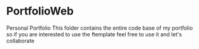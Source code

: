 # PortfolioWeb
Personal Portfolio 
This folder contains the entire code base of my portfolio so if you are interested to use the ftemplate feel free to use it and let's collaborate 
